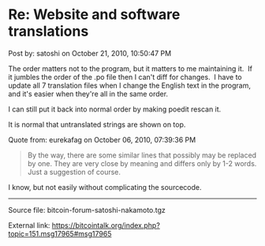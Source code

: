 # Re: Website and software translations

Post by: satoshi on October 21, 2010, 10:50:47 PM

The order matters not to the program, but it matters to me maintaining it. &nbsp;If it jumbles the order of the .po file then I can't diff for changes. &nbsp;I have to update all 7 translation files when I change the English text in the program, and it's easier when they're all in the same order.

I can still put it back into normal order by making poedit rescan it.

It is normal that untranslated strings are shown on top.

Quote from: eurekafag on October 06, 2010, 07:39:36 PM

> By the way, there are some similar lines that possibly may be replaced by one. They are very close by meaning and differs only by 1-2 words. Just a suggestion of course.

I know, but not easily without complicating the sourcecode.

---

Source file: bitcoin-forum-satoshi-nakamoto.tgz

External link: https://bitcointalk.org/index.php?topic=151.msg17965#msg17965
